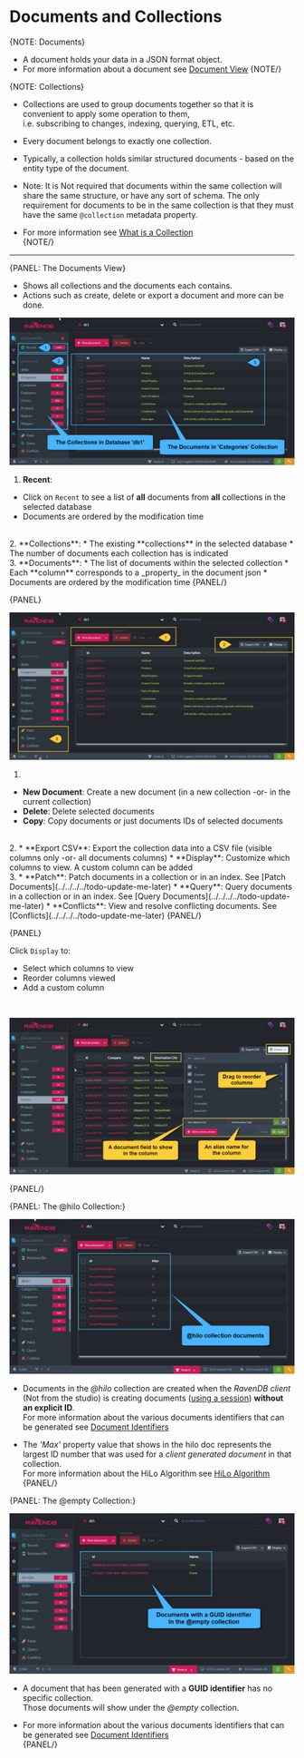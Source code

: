 ﻿# Documents and Collections

{NOTE: Documents}

* A document holds your data in a JSON format object.  
* For more information about a document see [Document View](../../../../todo-update-me-later)
{NOTE/}

{NOTE: Collections}

* Collections are used to group documents together so that it is convenient to apply some operation to them,  
  i.e. subscribing to changes, indexing, querying, ETL, etc.  

* Every document belongs to exactly one collection.  

* Typically, a collection holds similar structured documents - based on the entity type of the document.  

* Note: It is Not required that documents within the same collection will share the same structure, or have any sort of schema.
  The only requirement for documents to be in the same collection is that they must have the same `@collection` metadata property.  

* For more information see [What is a Collection](../../../client-api/faq/what-is-a-collection)  
{NOTE/}

---

{PANEL: The Documents View}  

* Shows all collections and the documents each contains.  
* Actions such as create, delete or export a document and more can be done.  


![Figure 1. Documents and Collections](images/documents-and-collections-1.png "Collection 'Categories'")


1.  **Recent**:
  *  Click on `Recent` to see a list of **all** documents from **all** collections in the selected database  
  *  Documents are ordered by the modification time  
<br/>
2.  **Collections**:
  *  The existing **collections** in the selected database  
  *  The number of documents each collection has is indicated  
<br/>
3.  **Documents**:
  *  The list of documents within the selected collection  
  *  Each **column** corresponds to a _property_ in the document json  
  *  Documents are ordered by the modification time  
{PANEL/}

{PANEL}  

![Figure 2. Actions](images/documents-and-collections-2.png "Actions")

1.  
  * **New Document**: Create a new document (in a new collection -or- in the current collection)  
  * **Delete**: Delete selected documents  
  * **Copy**: Copy documents or just documents IDs of selected documents  
<br/>
2.  
  *  **Export CSV**: Export the collection data into a CSV file (visible columns only -or- all documents columns)  
  *  **Display**: Customize which columns to view. A custom column can be added  
<br/>
3.  
  * **Patch**: Patch documents in a collection or in an index. See [Patch Documents](../../../../todo-update-me-later)  
  * **Query**: Query documents in a collection or in an index. See [Query Documents](../../../../todo-update-me-later)  
  * **Conflicts**: View and resolve conflicting documents. See [Conflicts](../../../../todo-update-me-later)  
{PANEL/}

{PANEL}  

Click `Display` to:  

* Select which columns to view  
* Reorder columns viewed  
* Add a custom column  
<br/>

![Figure 3. Manage Displayed Columns](images/documents-and-collections-3.png "Manage Displayed Columns")

{PANEL/}

{PANEL: The @hilo Collection:}  

![Figure 4. hilo collection](images/documents-and-collections-4.png "The @hilo Collection")

* Documents in the _@hilo_ collection are created when the _RavenDB client_ (Not from the studio) is creating documents ([using a session](../../../client-api/session/storing-entities))
**without an explicit ID**.  
  For more information about the various documents identifiers that can be generated see [Document Identifiers](../../../client-api/document-identifiers/working-with-document-identifiers)  

* The _'Max'_ property value that shows in the hilo doc represents the largest ID number that was used for a _client generated document_ in that collection.  
  For more information about the HiLo Algorithm see [HiLo Algorithm](../../../client-api/document-identifiers/hilo-algorithm)  
{PANEL/}

{PANEL: The @empty Collection:}  

![Figure 5. empty collection](images/documents-and-collections-5.png "The @emtpy Collection")

* A document that has been generated with a **GUID identifier** has no specific collection.  
  Those documents will show under the _@empty_ collection.  

* For more information about the various documents identifiers that can be generated see [Document Identifiers](../../../client-api/document-identifiers/working-with-document-identifiers)  
{PANEL/}

